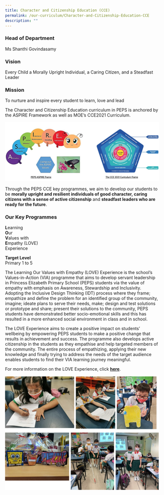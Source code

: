 ```yaml
---
title: Character and Citizenship Education (CCE)
permalink: /our-curriculum/Character-and-Citizenship-Education-CCE
description: ""
---
```

### Head of Department

Ms Shanthi Govindasamy
  
### Vision

Every Child a Morally Upright Individual, a Caring Citizen, and a Steadfast Leader

### Mission

To nurture and inspire every student to learn, love and lead

The Character and Citizenship Education curriculum in PEPS is anchored by the ASPIRE Framework as well as MOE’s CCE2021 Curriculum.

![](/images/CCE.png)

Through the PEPS CCE key programmes, we aim to develop our students to be **morally upright and resilient individuals of good character, caring citizens with a sense of active citizenship** and **steadfast leaders who are ready for the future**. 

  

### Our Key Programmes  

**L**earning <br>
**O**ur <br>
**V**alues with <br>
**E**mpathy (LOVE)<br>
Experience

  

**Target Level** <br>
Primary 1 to 5  

  

The Learning Our Values with Empathy (LOVE) Experience is the school’s Values-in-Action (VIA) programme that aims to develop servant leadership in Princess Elizabeth Primary School (PEPS) students via the value of empathy with emphasis on Awareness, Stewardship and Inclusivity. Adopting the Inclusive Design Thinking (IDT) process where they frame; empathize and define the problem for an identified group of the community, imagine; ideate plans to serve their needs, make; design and test solutions or prototype and share; present their solutions to the community, PEPS students have demonstrated better socio-emotional skills and this has resulted in a more enhanced social environment in class and in school.

The LOVE Experience aims to create a positive impact on students’ wellbeing by empowering PEPS students to make a positive change that results in achievement and success. The programme also develops active citizenship in the students as they empathise and help targeted members of the community. The entire process of empathizing, applying their new knowledge and finally trying to address the needs of the target audience enables students to find their VIA learning journey meaningful.

For more information on the LOVE Experience, click **[here](https://princesselizabethpri.moe.edu.sg/signature-programmes-n-events/learning-for-life-programme-student-leadership-n-via/values-in-action-via)**.


![](/images/CCE2.png)